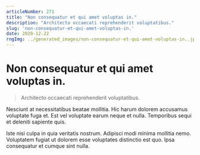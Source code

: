 ```yaml
---
articleNumber: 271
title: "Non consequatur et qui amet voluptas in."
description: "Architecto occaecati reprehenderit voluptatibus."
slug: 'non-consequatur-et-qui-amet-voluptas-in.'
date: 2020-12-22
rngImg: ../generated_images/non-consequatur-et-qui-amet-voluptas-in..jpg
---
```


# Non consequatur et qui amet voluptas in.

> Architecto occaecati reprehenderit voluptatibus.

Nesciunt at necessitatibus beatae mollitia. Hic harum dolorem accusamus voluptate fuga et. Est vel voluptate earum neque et nulla. Temporibus sequi et deleniti sapiente quis.
 Iste nisi culpa in quia veritatis nostrum. Adipisci modi minima mollitia nemo. Voluptatem fugiat ut dolorem esse voluptates distinctio est quo. Ipsa consequatur et cumque sint nulla.
